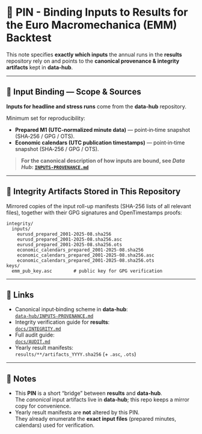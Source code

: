 # 📌 PIN - Binding Inputs to Results for the Euro Macromechanica (EMM) Backtest 

This note specifies **exactly which inputs** the annual runs in the **results** repository rely on
and points to the **canonical provenance & integrity artifacts** kept in **data-hub**.

---

## 🧭 Input Binding — Scope & Sources

**Inputs for headline and stress runs** come from the **data-hub** repository.

Minimum set for reproducibility:
- **Prepared M1 (UTC‑normalized minute data)** — point‑in‑time snapshot (SHA‑256 / GPG / OTS).  
- **Economic calendars (UTC publication timestamps)** — point‑in‑time snapshot (SHA‑256 / GPG / OTS).  

> **For the canonical description of how inputs are bound, see *Data Hub*: [`INPUTS-PROVENANCE.md`](https://github.com/euro-macromechanica-backtest/data-hub/blob/main/INPUTS-PROVENANCE.md)**

---

## 🧾 Integrity Artifacts Stored in This Repository

Mirrored copies of the input roll-up manifests (SHA-256 lists of all relevant files), together with their GPG signatures and OpenTimestamps proofs:
```
integrity/
  inputs/
    eurusd_prepared_2001-2025-08.sha256
    eurusd_prepared_2001-2025-08.sha256.asc
    eurusd_prepared_2001-2025-08.sha256.ots
    economic_calendars_prepared_2001-2025-08.sha256
    economic_calendars_prepared_2001-2025-08.sha256.asc
    economic_calendars_prepared_2001-2025-08.sha256.ots
keys/
  emm_pub_key.asc        # public key for GPG verification
```

---

## 🔗 Links

- Canonical input‑binding scheme in **data‑hub**:  
  [`data-hub/INPUTS-PROVENANCE.md`](https://github.com/euro-macromechanica-backtest/data-hub/blob/main/INPUTS-PROVENANCE.md)
- Integrity verification guide for **results**:  
  [`docs/INTEGRITY.md`](https://github.com/euro-macromechanica-backtest/results/blob/main/docs/INTEGRITY.md)
- Full audit guide:  
  [`docs/AUDIT.md`](https://github.com/euro-macromechanica-backtest/results/blob/main/docs/AUDIT.md)
- Yearly result manifests:  
  `results/**/artifacts_YYYY.sha256` (+ `.asc`, `.ots`)

---

## 📝 Notes

- This **PIN** is a short “bridge” between **results** and **data‑hub**.  
  The *canonical* input artifacts live in **data‑hub**; this repo keeps a mirror copy for convenience.
- Yearly result manifests are **not** altered by this PIN.  
  They already enumerate the **exact input files** (prepared minutes, calendars) used for verification.

